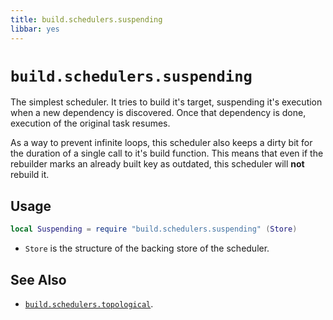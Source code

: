 ```yaml
---
title: build.schedulers.suspending
libbar: yes
---
```


# `build.schedulers.suspending` #

The simplest scheduler. It tries to build it's target, suspending it's
execution when a new dependency is discovered. Once that dependency is done,
execution of the original task resumes.

As a way to prevent infinite loops, this scheduler also keeps a dirty bit for
the duration of a single call to it's build function. This means that even if
the rebuilder marks an already built key as outdated, this scheduler will
**not** rebuild it.

## Usage ##

```lua
local Suspending = require "build.schedulers.suspending" (Store)
```

  * `Store` is the structure of the backing store of the scheduler.

## See Also ##

  * [`build.schedulers.topological`](schedulers-topological.md).
